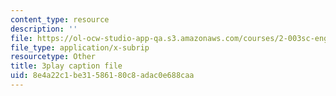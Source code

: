 ```yaml
---
content_type: resource
description: ''
file: https://ol-ocw-studio-app-qa.s3.amazonaws.com/courses/2-003sc-engineering-dynamics-fall-2011/8e4a22c1be31586180c8adac0e688caa_zNCBDrnT05E.vtt
file_type: application/x-subrip
resourcetype: Other
title: 3play caption file
uid: 8e4a22c1-be31-5861-80c8-adac0e688caa
---
```


